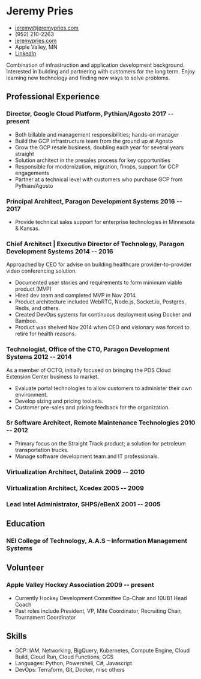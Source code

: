 
# Jeremy Pries

- <jeremy@jeremypries.com>
- (952) 210-2263
- [jeremypries.com](http://jeremypries.com)
- Apple Valley, MN
- [LinkedIn](https://www.linkedin.com/in/jeremypries/)

Combination of infrastruction and application development background.  Interested in building and partnering with customers for the long term.  Enjoy learning new technology and finding new ways to solve problems.

## Professional Experience

### <span>Director, Google Cloud Platform, Pythian/Agosto</span> <span>2017 -- present</span>

 - Both billable and management responsibilities; hands-on manager
 - Build the GCP infrastructure team from the ground up at Agosto
 - Grow the GCP resale business, doubling each year for several years straight
 - Solution architect in the presales process for key opportunities
 - Responsible for modernization, migration, finops, support for GCP engagements
 - Partner at a technical level with customers who purchase GCP from Pythian/Agosto

### <span>Principal Architect, Paragon Development Systems</span> <span>2016 -- 2017</span>

 - Provide technical sales support for enterprise technologies in Minnesota & Kansas.

### <span>Chief Architect | Executive Director of Technology, Paragon Development Systems</span> <span>2014 -- 2016</span>
Approached by CEO for advise on building healthcare provider-to-provider video conferencing solution.

 - Documented user stories and requirements to form minimum viable product (MVP)
 - Hired dev team and completed MVP in Nov 2014.
 - Product architecture included WebRTC, Node.js, Socket.io, Postgres, Redis, and others.
 - Created DevOps systems for continuous deployment using Docker and Bamboo.
 - Product was shelved Nov 2014 when CEO and visionary was forced to retire for health reasons.


### <span>Technologist, Office of the CTO, Paragon Development Systems</span> <span>2012 -- 2014</span>
As a member of OCTO, initially focused on bringing the PDS Cloud Extension Center business to
market.

 - Evaluate portal technologies to allow customers to administer their own environment.
 - Develop sizing and pricing toolsets.
 - Customer pre-sales and pricing feedback for the organization.

### <span>Sr Software Architect, Remote Maintenance Technologies</span> <span>2010 -- 2012</span>

 - Primary focus on the Straight Track product; a solution for petroleum transportation trucks.
 - Manage software development team and IT professionals.

### <span>Virtualization Architect, Datalink</span> <span>2009 -- 2010</span>

### <span>Virtualization Architect, Xcedex</span> <span>2005 -- 2009</span>

### <span>Lead Intel Administrator, SHPS/eBenX</span> <span>2001 -- 2005</span>


## Education

### <span>NEI College of Technology, A.A.S – Information Management Systems</span>


## Volunteer

### <span>Apple Valley Hockey Association</span> <span>2009 -- present</span>

 - Currently Hockey Development Committee Co-Chair and 10UB1 Head Coach
 - Past roles include President, VP, Mite Coordinator, Recruiting Chair, Tournament Coordinator


## Skills

 - GCP: IAM, Networking, BigQuery, Kubernetes, Compute Engine, Cloud Build, Cloud Run, Cloud Functions, GCS
 - Languages: Python, Powershell, C#, Javascript
 - DevOps: Terraform, Git, Docker, misc others
